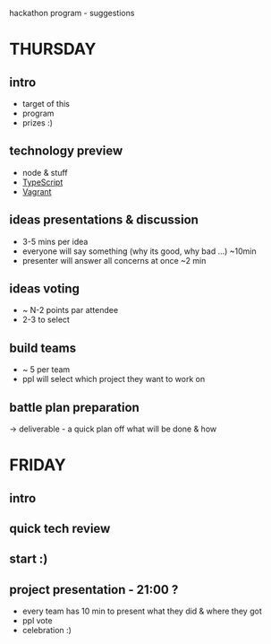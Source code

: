 hackathon program - suggestions

# THURSDAY

## intro
- target of this
- program
- prizes :)

## technology preview
- node & stuff
- [TypeScript](http://www.typescriptlang.org/)
- [Vagrant](https://www.vagrantup.com/)

## ideas presentations & discussion
- 3-5 mins per idea
- everyone will say something (why its good, why bad ...) ~10min
- presenter will answer all concerns at once ~2 min


## ideas voting
- ~ N-2 points par attendee
- 2-3 to select

## build teams
- ~ 5 per team
- ppl will select which project they want to work on

## battle plan preparation
-> deliverable - a quick plan off what will be done & how


# FRIDAY

## intro

## quick tech review

## start :)

## project presentation - 21:00 ?
- every team has 10 min to present what they did & where they got
- ppl vote 
- celebration :)